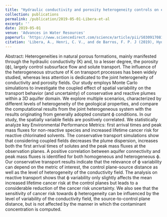 ```yaml
---
title: "Hydraulic conductivity and porosity heterogeneity controls on environmental performance metrics: Implications in probabilistic risk analysis"
collection: publications
permalink: /publication/2019-05-01-Libera-et-al
excerpt: ''
date: 2019-05-01
venue: 'Advances in Water Resources'
paperurl: 'https://www.sciencedirect.com/science/article/pii/S0309170818309436?via%3Dihub5'
citation: 'Libera, A., Henri, C. V., and de Barros, F. P. J (2019), Hydraulic conductivity and porosity heterogeneity controls on environmental performance metrics: Implications in probabilistic risk analysis, Advances in Water Resources, 127, 1-12. doi:10.1016/j.advwatres.2019.03.002.'
---
```


Abstract: Heterogeneities in natural porous formations, mainly manifested through the hydraulic conductivity (K) and, to a lesser degree, the porosity (ϕ), largely control subsurface flow and solute transport. The influence of the heterogeneous structure of K on transport processes has been widely studied, whereas less attention is dedicated to the joint heterogeneity of conductivity and porosity fields. Our study employs Monte Carlo simulations to investigate the coupled effect of spatial variability on the transport behavior (and uncertainty) of conservative and reactive plumes within a 3D aquifer domain. We explore multiple scenarios, characterized by different levels of heterogeneity of the geological properties, and compare the computational results from the joint heterogeneous system with the results originating from generally adopted constant ϕ conditions. In our study, the spatially variable fields are positively correlated. We statistically analyze key Environmental Performance Metrics: first arrival times and peak mass fluxes for non-reactive species and increased lifetime cancer risk for reactive chlorinated solvents. The conservative transport simulations show that considering coupled fields decreases the plume dispersion, increases both the first arrival times of solutes and the peak mass fluxes at the observation planes. A positive correlation between aquifer connectivity and peak mass fluxes is identified for both homogeneous and heterogeneous ϕ. Our conservative transport results indicate that the relevance of ϕ variability can depend on the metric of interest, the control plane-source distance as well as the level of heterogeneity of the conductivity field. The analysis on reactive transport shows that ϕ variability only slightly affects the mean increased lifetime cancer risk at the control planes but leads to a considerable reduction of the cancer risk uncertainty. We also see that the sensitivity of cancer risk towards ϕ heterogeneity can be influenced by the level of variability of the conductivity field, the source-to-control plane distance, but is not affected by the manner in which the contaminant concentration is computed.
